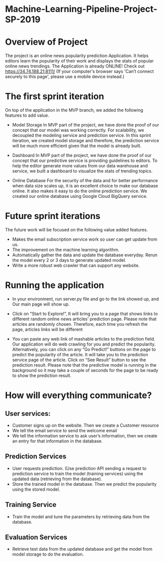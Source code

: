 # Machine-Learning-Pipeline-Project-SP-2019

# Overview of Project 

The project is an online news popularity prediction Application. It helps editors learn the popularity of their work and displays the stats of popular online news trendings.
The Application is already ONLINE! Check out https://34.74.188.21:8111/ 
(If your computer's browser says 'Can’t connect securely to this page', please use a mobile device instead.)


# The first sprint iteration 
On top of the application in the MVP branch, we added the following features to add value.
* Model Storage 
In MVP part of the project, we have done the proof of our concept that our model was working correctly. For scalability, we decoupled the modeling service and prediction service. In this sprint iteration, we created model storage and therefore, the prediction service will be much more efficient given that the model is already built.

* Dashboard 
In MVP part of the project, we have done the proof of our concept that our predictive service is providing guidelines to editors. To help the editor generate more values from our data warehouse and service, we built a dashboard to visualize the stats of trending topics.

* Online Database 
 For the security of the data and for better performance when data size scales up, it is an excellent choice to make our database online. It also makes it easy to do the online prediction service. We created our online database using Google Cloud BigQuery service.
 
 
# Future sprint iterations
The future work will be focused on the following value added features.
* Makes the email subscription service work so user can get update from us.
* The improvement on the machine learning algorithm.
* Automatically gather the data and update the database everyday. Rerun the model every 2 or 3 days to generate updated model.
* Write a more robust web crawler that can support any website.

# Running the application
* In your environment, run server.py file and go to the link showed up, and Our main page will show up.

* Click on “Start to Explore!”, It will bring you to a page that shows links to different random online news articles’ prediction page. Please note that articles are randomly chosen. Therefore, each time you refresh the page, articles links will be different

* You can paste any web link of mashable articles to the prediction field. Our application will do web crawling for you and predict the popularity. Alternatively, you can click on any “Go Predict!” buttons on the page to predict the popularity of the article. It will take you to the prediction service page of the article. Click on “See Result” button to see the prediction result. Please note that the predictive model is running in the background so it may take a couple of seconds for the page to be ready to show the prediction result.



# How will everything communicate?
## User services:
*  Customer signs up on the website. Then we create a Customer resource
*  We tell the email service to send the welcome email
*  We tell the information service to ask user’s information, then we create an entry for that information in the database.
## Prediction Services
* User requests prediction. (Use prediction API sending a request to prediction service to train the model (training services) using the updated data (retrieving from the database).
* Store the trained model in the database. Then we predict the popularity using the stored model.
## Training Service
* Train the model and tune the parameters by retrieving data from the database.

## Evaluation Services
* Retrieve test data from the updated database and get the model from model storage to do the evaluation.


